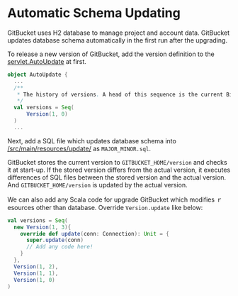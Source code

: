 Automatic Schema Updating
========
GitBucket uses H2 database to manage project and account data. GitBucket updates database schema automatically in the first run after the upgrading.

To release a new version of GitBucket, add the version definition to the [servlet.AutoUpdate](https://github.com/takezoe/gitbucket/blob/master/src/main/scala/servlet/AutoUpdateListener.scala) at first.

```scala
object AutoUpdate {
  ...
  /**
   * The history of versions. A head of this sequence is the current BitBucket version.
   */
  val versions = Seq(
      Version(1, 0)
  )
  ...
```

Next, add a SQL file which updates database schema into [/src/main/resources/update/](https://github.com/takezoe/gitbucket/tree/master/src/main/resources/update) as ```MAJOR_MINOR.sql```.

GitBucket stores the current version to ```GITBUCKET_HOME/version``` and checks it at start-up. If the stored version differs from the actual version, it executes differences of SQL files between the stored version and the actual version. And ```GITBUCKET_HOME/version``` is updated by the actual version.

We can also add any Scala code for upgrade GitBucket which modifies ｒesources other than database. Override ```Version.update``` like below:

```scala
val versions = Seq(
  new Version(1, 3){
    override def update(conn: Connection): Unit = {
      super.update(conn)
      // Add any code here!
    }
  },
  Version(1, 2),
  Version(1, 1),
  Version(1, 0)
)
```
